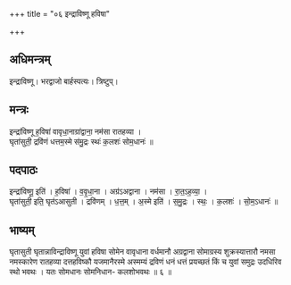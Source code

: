 +++
title = "०६ इन्द्राविष्णू हविषा"

+++
## अधिमन्त्रम्
इन्द्राविष्णू। भरद्वाजो बार्हस्पत्यः। त्रिष्टुप्।

## मन्त्रः
इन्द्रा॑विष्णू ह॒विषा॑ वावृधा॒नाग्रा॑द्वाना॒ नम॑सा रातहव्या ।  
घृता॑सुती॒ द्रवि॑णं धत्तम॒स्मे स॑मु॒द्रः स्थः॑ क॒लशः॑ सोम॒धानः॑ ॥

## पदपाठः
इन्द्रा॑विष्णू॒ इति॑ । ह॒विषा॑ । व॒वृ॒धा॒ना । अग्र॑ऽअद्वाना । नम॑सा । रा॒त॒ऽह॒व्या॒ ।  
घृता॑सुती॒ इति॒ घृत॑ऽआसुती । द्रवि॑णम् । ध॒त्त॒म् । अ॒स्मे इति॑ । स॒मु॒द्रः । स्थः॒ । क॒लशः॑ । सो॒म॒ऽधानः॑ ॥

## भाष्यम्
घृतासुती घृतान्नाविन्द्राविष्णू युवां हविषा सोमेन वावृधाना वर्धमानौ अग्रद्वाना सोमाग्रस्य शुक्रस्यात्तारौ नमसा नमस्कारेण रातहव्या दत्तहविष्कौ यजमानैरस्मे अस्मम्यं द्रविणं धनं धत्तं प्रयच्छतं किं च युवां समुद्रः उदधिरिव स्थो भवथः । यतः सोमधानः सोमनिधान- कलशोभवथः ॥ ६ ॥